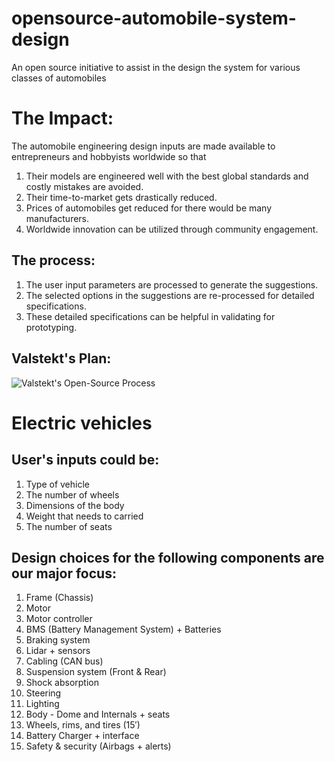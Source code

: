 # opensource-automobile-system-design

An open source initiative to assist in the design the system for various classes of automobiles 

# The Impact:
The automobile engineering design inputs are made available to entrepreneurs and hobbyists worldwide so that 
1. Their models are engineered well with the best global standards and costly mistakes are avoided.
2. Their time-to-market gets drastically reduced.
3. Prices of automobiles get reduced for there would be many manufacturers.
4. Worldwide innovation can be utilized through community engagement.

## The process:

1. The user input parameters are processed to generate the suggestions. 
2. The selected options in the suggestions are re-processed for detailed specifications. 
3. These detailed specifications can be helpful in validating for prototyping.

## Valstekt's Plan:

![Valstekt's Open-Source Process](https://valstekt.com/assets/public_docs/automobiles/OpenSourceProcess.png)

# Electric vehicles

## User's inputs could be: 

1. Type of vehicle
2. The number of wheels
3. Dimensions of the body
4. Weight that needs to carried
5. The number of seats

## Design choices for the following components are our major focus:

1.	Frame (Chassis)
2.	Motor
3.	Motor controller
4.	BMS (Battery Management System) + Batteries
5.	Braking system
6.	Lidar + sensors
7.	Cabling (CAN bus)
8.	Suspension system (Front & Rear)
9.	Shock absorption
10.	Steering
11.	Lighting
12.	Body - Dome and Internals + seats
13.	Wheels, rims, and tires (15′)
14.	Battery Charger + interface
15.	Safety & security (Airbags + alerts)
